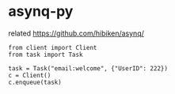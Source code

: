 # asynq-py

related https://github.com/hibiken/asynq/

```
from client import Client
from task import Task

task = Task("email:welcome", {"UserID": 222})
c = Client()
c.enqueue(task)
```